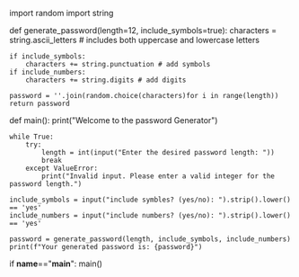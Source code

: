 import random
import string

def generate_password(length=12, include_symbols=true):
    characters = string.ascii_letters # includes both uppercase and lowercase letters

    if include_symbols:
        characters += string.punctuation # add symbols
    if include_numbers:
        characters += string.digits # add digits

    password = ''.join(random.choice(characters)for i in range(length))  
    return password

def main():
    print("Welcome to the password Generator")

    while True:
        try:
            length = int(input("Enter the desired password length: "))
            break
        except ValueError:
            print("Invalid input. Please enter a valid integer for the password length.")

    include_symbols = input("include symbles? (yes/no): ").strip().lower() == 'yes'
    include_numbers = input("include numbers? (yes/no): ").strip().lower() == 'yes'

    password = generate_password(length, include_symbols, include_numbers)
    print(f"Your generated password is: {password}")     

if __name__=="__main__":
    main()              
